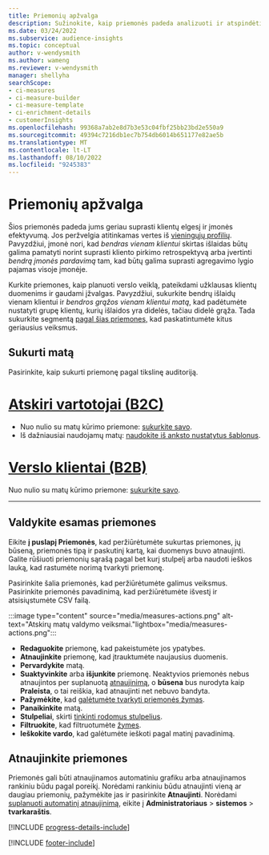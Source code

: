 ```yaml
---
title: Priemonių apžvalga
description: Sužinokite, kaip priemonės padeda analizuoti ir atspindėti jūsų įmonės našumą.
ms.date: 03/24/2022
ms.subservice: audience-insights
ms.topic: conceptual
author: v-wendysmith
ms.author: wameng
ms.reviewer: v-wendysmith
manager: shellyha
searchScope:
- ci-measures
- ci-measure-builder
- ci-measure-template
- ci-enrichment-details
- customerInsights
ms.openlocfilehash: 99368a7ab2e8d7b3e53c04fbf25bb23bd2e550a9
ms.sourcegitcommit: 49394c7216db1ec7b754db6014b651177e82ae5b
ms.translationtype: MT
ms.contentlocale: lt-LT
ms.lasthandoff: 08/10/2022
ms.locfileid: "9245383"
---
```

# <a name="measures-overview"></a>Priemonių apžvalga

Šios priemonės padeda jums geriau suprasti klientų elgesį ir įmonės efektyvumą. Jos peržvelgia atitinkamas vertes iš [vieningųjų profilių](data-unification.md). Pavyzdžiui, įmonė nori, kad *bendras vienam klientui* skirtas išlaidas būtų galima pamatyti norint suprasti kliento pirkimo retrospektyvą arba įvertinti *bendrą įmonės pardavimą* tam, kad būtų galima suprasti agregavimo lygio pajamas visoje įmonėje.

Kurkite priemones, kaip planuoti verslo veiklą, pateikdami užklausas klientų duomenims ir gaudami įžvalgas. Pavyzdžiui, sukurkite bendrų išlaidų vienam klientui ir *bendros grąžos vienam klientui* *matą*, kad padėtumėte nustatyti grupę klientų, kurių išlaidos yra didelės, tačiau didelė grąža. Tada sukurkite segmentą [pagal šias priemones,](segments.md) kad paskatintumėte kitus geriausius veiksmus.

## <a name="create-a-measure"></a>Sukurti matą

Pasirinkite, kaip sukurti priemonę pagal tikslinę auditoriją.

# <a name="individual-consumers-b-to-c"></a>[Atskiri vartotojai (B2C)](#tab/b2c)

- Nuo nulio su matų kūrimo priemone: [sukurkite savo](measure-builder.md).
- Iš dažniausiai naudojamų matų: [naudokite iš anksto nustatytus šablonus](measure-templates.md).

# <a name="business-accounts-b-to-b"></a>[Verslo klientai (B2B)](#tab/b2b)

Nuo nulio su matų kūrimo priemone: [sukurkite savo](measure-builder.md).

---

## <a name="manage-existing-measures"></a>Valdykite esamas priemones

Eikite **į puslapį Priemonės**, kad peržiūrėtumėte sukurtas priemones, jų būseną, priemonės tipą ir paskutinį kartą, kai duomenys buvo atnaujinti. Galite rūšiuoti priemonių sąrašą pagal bet kurį stulpelį arba naudoti ieškos lauką, kad rastumėte norimą tvarkyti priemonę.

Pasirinkite šalia priemonės, kad peržiūrėtumėte galimus veiksmus. Pasirinkite priemonės pavadinimą, kad peržiūrėtumėte išvestį ir atsisiųstumėte CSV failą.

:::image type="content" source="media/measures-actions.png" alt-text="Atskirų matų valdymo veiksmai."lightbox="media/measures-actions.png":::

- **Redaguokite** priemonę, kad pakeistumėte jos ypatybes.
- **Atnaujinkite** priemonę, kad įtrauktumėte naujausius duomenis.
- **Pervardykite** matą.
- **Suaktyvinkite** arba **išjunkite** priemonę. Neaktyvios priemonės nebus atnaujintos per suplanuotą [atnaujinimą](schedule-refresh.md), o **būsena** bus nurodyta kaip **Praleista**, o tai reiškia, kad atnaujinti net nebuvo bandyta.
- **Pažymėkite**, kad [galėtumėte tvarkyti priemonės žymas](work-with-tags-columns.md#manage-tags).
- **Panaikinkite** matą.
- **Stulpeliai**, skirti [tinkinti rodomus stulpelius](work-with-tags-columns.md#customize-columns).
- **Filtruokite**, kad filtruotumėte [žymes](work-with-tags-columns.md#filter-on-tags).
- **Ieškokite vardo**, kad galėtumėte ieškoti pagal matinį pavadinimą.

## <a name="refresh-measures"></a>Atnaujinkite priemones

Priemonės gali būti atnaujinamos automatiniu grafiku arba atnaujinamos rankiniu būdu pagal poreikį. Norėdami rankiniu būdu atnaujinti vieną ar daugiau priemonių, pažymėkite jas ir pasirinkite **Atnaujinti**. Norėdami [suplanuoti automatinį atnaujinimą](schedule-refresh.md), eikite į **Administratoriaus** > **sistemos** > **tvarkaraštis**.

[!INCLUDE [progress-details-include](includes/progress-details-pane.md)]

[!INCLUDE [footer-include](includes/footer-banner.md)]
